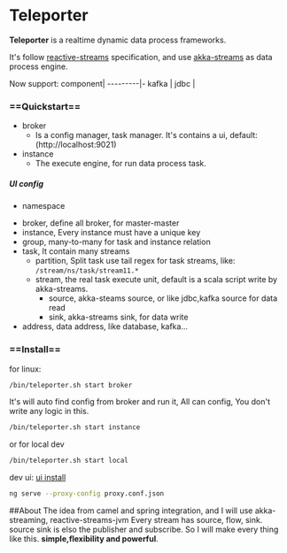 # Teleporter

**Teleporter** is a realtime dynamic data process frameworks.

It's follow [reactive-streams](https://github.com/reactive-streams/reactive-streams-jvm) specification, and use [akka-streams](https://github.com/akka/akka) as data process engine.

Now support:
component|
---------|-
kafka    |
jdbc     |

### ==Quickstart==
 * broker
   - Is a config manager, task manager. It's contains a ui, default:(http://localhost:9021)
 * instance
   - The execute engine, for run data process task.

##### UI config
 * namespace
  - broker, define all broker, for master-master
  - instance, Every instance must have a unique key
  - group, many-to-many for task and instance relation
  - task, It contain many streams
    + partition, Split task use tail regex for task streams, like: `/stream/ns/task/stream11.*`
    + stream, the real task execute unit, default is a scala script write by akka-streams.
      - source, akka-steams source, or like jdbc,kafka source for data read
      - sink, akka-streams sink, for data write
  - address, data address, like database, kafka...

### ==Install==
for linux:
```bash
/bin/teleporter.sh start broker
```
It's will auto find config from broker and run it, All can config, You don't write any logic in this.
```bash
/bin/teleporter.sh start instance
```
or for local dev
```bash
/bin/teleporter.sh start local
```
dev ui:
[ui install](ui/README.md)
```bash
ng serve --proxy-config proxy.conf.json
```

##About
The idea from camel and spring integration,  and I will use akka-streaming, reactive-streams-jvm
Every stream has source, flow, sink. source sink is elso the publisher and subscribe.
So I will make every thing like this. **simple,flexibility and powerful**.

